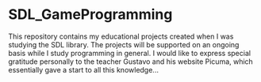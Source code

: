 # SDL_GameProgramming
This repository contains my educational projects created when I was studying the SDL library. The projects will be supported on an ongoing basis while I study programming in general. I would like to express special gratitude personally to the teacher Gustavo and his website Picuma, which essentially gave a start to all this knowledge...
